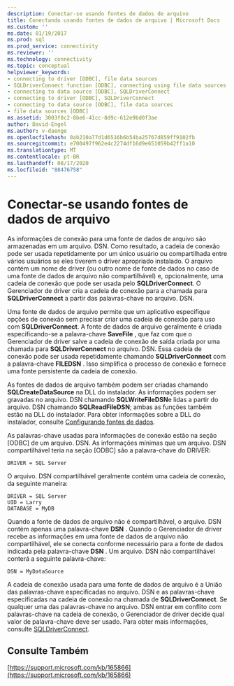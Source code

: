 ```yaml
---
description: Conectar-se usando fontes de dados de arquivo
title: Conectando usando fontes de dados de arquivo | Microsoft Docs
ms.custom: ''
ms.date: 01/19/2017
ms.prod: sql
ms.prod_service: connectivity
ms.reviewer: ''
ms.technology: connectivity
ms.topic: conceptual
helpviewer_keywords:
- connecting to driver [ODBC], file data sources
- SQLDriverConnect function [ODBC], connecting using file data sources
- connecting to data source [ODBC], SQLDriverConnect
- connecting to driver [ODBC], SQLDriverConnect
- connecting to data source [ODBC], file data sources
- file data sources [ODBC]
ms.assetid: 3003f8c2-8be6-41cc-8d9c-612e9bd0f3ae
author: David-Engel
ms.author: v-daenge
ms.openlocfilehash: 0ab210a77d1d6516b6b54ba25767d859ff9102fb
ms.sourcegitcommit: e700497f962e4c2274df16d9e651059b42ff1a10
ms.translationtype: MT
ms.contentlocale: pt-BR
ms.lasthandoff: 08/17/2020
ms.locfileid: "88476758"
---
```

# <a name="connecting-using-file-data-sources"></a>Conectar-se usando fontes de dados de arquivo
As informações de conexão para uma fonte de dados de arquivo são armazenadas em um arquivo. DSN. Como resultado, a cadeia de conexão pode ser usada repetidamente por um único usuário ou compartilhada entre vários usuários se eles tiverem o driver apropriado instalado. O arquivo contém um nome de driver (ou outro nome de fonte de dados no caso de uma fonte de dados de arquivo não compartilhável) e, opcionalmente, uma cadeia de conexão que pode ser usada pelo **SQLDriverConnect**. O Gerenciador de driver cria a cadeia de conexão para a chamada para **SQLDriverConnect** a partir das palavras-chave no arquivo. DSN.  
  
 Uma fonte de dados de arquivo permite que um aplicativo especifique opções de conexão sem precisar criar uma cadeia de conexão para uso com **SQLDriverConnect**. A fonte de dados de arquivo geralmente é criada especificando-se a palavra-chave **SaveFile** , que faz com que o Gerenciador de driver salve a cadeia de conexão de saída criada por uma chamada para **SQLDriverConnect** no arquivo. DSN. Essa cadeia de conexão pode ser usada repetidamente chamando **SQLDriverConnect** com a palavra-chave **FILEDSN** . Isso simplifica o processo de conexão e fornece uma fonte persistente da cadeia de conexão.  
  
 As fontes de dados de arquivo também podem ser criadas chamando **SQLCreateDataSource** na DLL do instalador. As informações podem ser gravadas no arquivo. DSN chamando **SQLWriteFileDSN**e lidas a partir do arquivo. DSN chamando **SQLReadFileDSN**; ambas as funções também estão na DLL do instalador. Para obter informações sobre a DLL do instalador, consulte [Configurando fontes de dados](../../../odbc/reference/install/configuring-data-sources.md).  
  
 As palavras-chave usadas para informações de conexão estão na seção [ODBC] de um arquivo. DSN. As informações mínimas que um arquivo. DSN compartilhável teria na seção [ODBC] são a palavra-chave do DRIVER:  
  
```  
DRIVER = SQL Server  
```  
  
 O arquivo. DSN compartilhável geralmente contém uma cadeia de conexão, da seguinte maneira:  
  
```  
DRIVER = SQL Server  
UID = Larry  
DATABASE = MyDB  
```  
  
 Quando a fonte de dados de arquivo não é compartilhável, o arquivo. DSN contém apenas uma palavra-chave **DSN** . Quando o Gerenciador de driver recebe as informações em uma fonte de dados de arquivo não compartilhável, ele se conecta conforme necessário para a fonte de dados indicada pela palavra-chave **DSN** . Um arquivo. DSN não compartilhável conterá a seguinte palavra-chave:  
  
```  
DSN = MyDataSource  
```  
  
 A cadeia de conexão usada para uma fonte de dados de arquivo é a União das palavras-chave especificadas no arquivo. DSN e as palavras-chave especificadas na cadeia de conexão na chamada de **SQLDriverConnect**. Se qualquer uma das palavras-chave no arquivo. DSN entrar em conflito com palavras-chave na cadeia de conexão, o Gerenciador de driver decide qual valor de palavra-chave deve ser usado. Para obter mais informações, consulte [SQLDriverConnect](../../../odbc/reference/syntax/sqldriverconnect-function.md).  
  
## <a name="see-also"></a>Consulte Também  
 [https://support.microsoft.com/kb/165866](https://support.microsoft.com/kb/165866)
